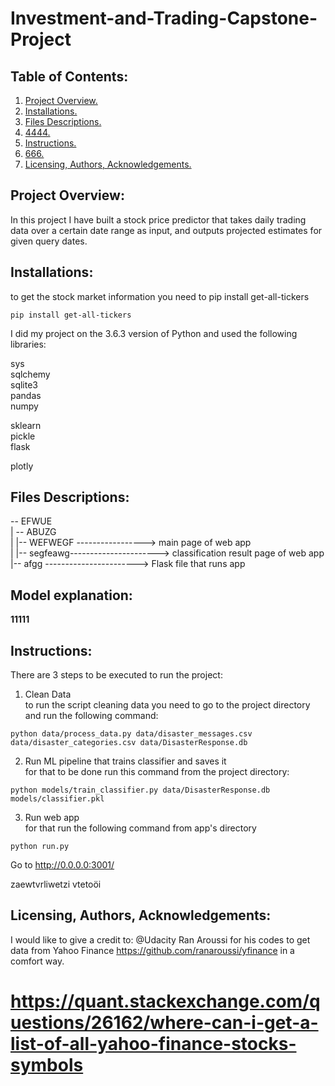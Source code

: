 # Investment-and-Trading-Capstone-Project


## Table of Contents:
1. [ Project Overview.](#prov)
2. [Installations.](#instal)
3. [Files Descriptions.](#fd)
4. [4444.](#me)
5. [Instructions.](#instr)
6. [666.](#scr)
7. [Licensing, Authors, Acknowledgements.](#li)


<a name="prov"></a>
## Project Overview:

In this project I have built a stock price predictor that takes daily trading data over a certain date range as input, and outputs projected estimates for given query dates. 

<a name="instal"></a>
## Installations:

to get the stock market information you need to pip install get-all-tickers

`pip install get-all-tickers`

I did my project on the 3.6.3 version of Python and used the following libraries:

sys<br />
sqlchemy<br />
sqlite3<br />
pandas<br />
numpy<br />

sklearn<br />
pickle<br />
flask<br />

plotly<br />



<a name="fd"></a>
## Files Descriptions:

-- EFWUE<br />
| -- ABUZG <br />
| |--  WEFWEGF -----------------> main page of web app<br />
| |-- segfeawg----------------------> classification result page of web app<br />
|-- afgg -----------------------> Flask file that runs app<br />



<a name="me"></a>
## Model explanation:

**11111**

<a name="instr"></a>
## Instructions:

There are 3 steps to be executed to run the project:

1. Clean Data<br />
to run the script cleaning data you need to go to the project directory and run the following command:
```
python data/process_data.py data/disaster_messages.csv data/disaster_categories.csv data/DisasterResponse.db
```
2. Run ML pipeline that trains classifier and saves it<br />
for that to be done run this command from the project directory:
```
python models/train_classifier.py data/DisasterResponse.db models/classifier.pkl
```
3. Run web app<br />
for that run the following command from app's directory
```
python run.py
```
Go to http://0.0.0.0:3001/

<a name="scr"></a>

zaewtvrliwetzi vtetoöi

<a name="li"></a>
## Licensing, Authors, Acknowledgements:

I would like to give a credit to:
@Udacity
Ran Aroussi for his codes to get data from Yahoo Finance https://github.com/ranaroussi/yfinance in a comfort way.
# https://quant.stackexchange.com/questions/26162/where-can-i-get-a-list-of-all-yahoo-finance-stocks-symbols

